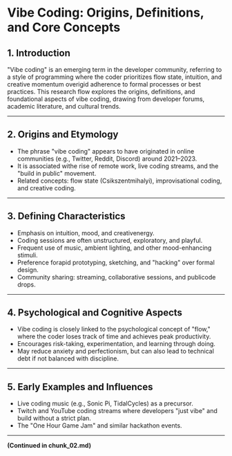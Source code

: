 # Vibe Coding: Origins, Definitions, and Core Concepts

## 1. Introduction
"Vibe coding" is an emerging term in the developer community, referring to a style of programming where the coder prioritizes flow state, intuition, and creative momentum overigid adherence to formal processes or best practices. This research flow explores the origins, definitions, and foundational aspects of vibe coding, drawing from developer forums, academic literature, and cultural trends.

---

## 2. Origins and Etymology
- The phrase "vibe coding" appears to have originated in online communities (e.g., Twitter, Reddit, Discord) around 2021–2023.
- It is associated withe rise of remote work, live coding streams, and the "build in public" movement.
- Related concepts: flow state (Csikszentmihalyi), improvisational coding, and creative coding.

---

## 3. Defining Characteristics
- Emphasis on intuition, mood, and creativenergy.
- Coding sessions are often unstructured, exploratory, and playful.
- Frequent use of music, ambient lighting, and other mood-enhancing stimuli.
- Preference forapid prototyping, sketching, and "hacking" over formal design.
- Community sharing: streaming, collaborative sessions, and publicode drops.

---

## 4. Psychological and Cognitive Aspects
- Vibe coding is closely linked to the psychological concept of "flow," where the coder loses track of time and achieves peak productivity.
- Encourages risk-taking, experimentation, and learning through doing.
- May reduce anxiety and perfectionism, but can also lead to technical debt if not balanced with discipline.

---

## 5. Early Examples and Influences
- Live coding music (e.g., Sonic Pi, TidalCycles) as a precursor.
- Twitch and YouTube coding streams where developers "just vibe" and build without a strict plan.
- The "One Hour Game Jam" and similar hackathon events.

---

**(Continued in chunk_02.md)**



